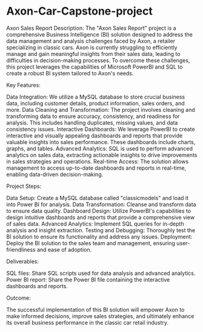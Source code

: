# Axon-Car-Capstone-project
Axon Sales Report
Description:
The "Axon Sales Report" project is a comprehensive Business Intelligence (BI) solution designed to address the data management and analysis challenges faced by Axon, a retailer specializing in classic cars. Axon is currently struggling to efficiently manage and gain meaningful insights from their sales data, leading to difficulties in decision-making processes. To overcome these challenges, this project leverages the capabilities of Microsoft PowerBI and SQL to create a robust BI system tailored to Axon's needs.

Key Features:

Data Integration: We utilize a MySQL database to store crucial business data, including customer details, product information, sales orders, and more.
Data Cleaning and Transformation: The project involves cleaning and transforming data to ensure accuracy, consistency, and readiness for analysis. This includes handling duplicates, missing values, and data consistency issues.
Interactive Dashboards: We leverage PowerBI to create interactive and visually appealing dashboards and reports that provide valuable insights into sales performance. These dashboards include charts, graphs, and tables.
Advanced Analytics: SQL is used to perform advanced analytics on sales data, extracting actionable insights to drive improvements in sales strategies and operations.
Real-time Access: The solution allows management to access up-to-date dashboards and reports in real-time, enabling data-driven decision-making.

Project Steps:

Data Setup: Create a MySQL database called "classicmodels" and load it into Power BI for analysis.
Data Transformation: Cleanse and transform data to ensure data quality.
Dashboard Design: Utilize PowerBI's capabilities to design intuitive dashboards and reports that provide a comprehensive view of sales data.
Advanced Analytics: Implement SQL queries for in-depth analysis and insight extraction.
Testing and Debugging: Thoroughly test the BI solution to ensure its functionality and address any issues.
Deployment: Deploy the BI solution to the sales team and management, ensuring user-friendliness and ease of adoption.

Deliverables:

SQL files: Share SQL scripts used for data analysis and advanced analytics.
Power BI report: Share the Power BI file containing the interactive dashboards and reports.

Outcome:

The successful implementation of this BI solution will empower Axon to make informed decisions, improve sales strategies, and ultimately enhance its overall business performance in the classic car retail industry.
